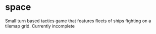 # space
Small turn based tactics game  that features fleets of ships fighting on a tilemap grid. Currently incomplete
